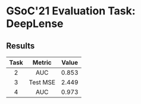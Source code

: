 # GSoC'21 Evaluation Task: DeepLense

## Results

| Task | Metric | Value  |
| :---:   | :-: | :-: |
| 2 | AUC | 0.853 |
| 3 | Test MSE | 2.449 |
| 4 | AUC | 0.973 |
